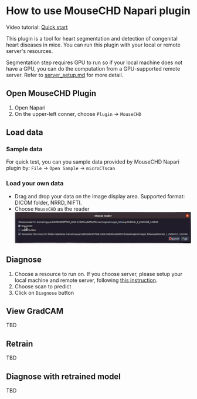 # How to use MouseCHD Napari plugin

Video tutorial: [Quick start](https://drive.google.com/drive/u/2/folders/1zMkWgJ65AWfg4uVmaDA62EWGhPR1j7Ss)

This plugin is a tool for heart segmentation and detection of congenital heart diseases in mice. You can run this plugin with your local or remote server's resources.

Segmentation step requires GPU to run so if your local machine does not have a GPU, you can do the computation from a GPU-supported remote server. Refer to [server_setup.md](server_setup.md) for more detail.

## Open MouseCHD Plugin
1. Open Napari
2. On the upper-left conner, choose `Plugin` &rarr; `MouseCHD`

## Load data
### Sample data
For quick test, you can you sample data provided by MouseCHD Napari plugin by: `File` &rarr; `Open Sample` &rarr; `microCTscan`

### Load your own data
* Drag and drop your data on the image display area. Supported format: DICOM folder, NRRD, NIFTI.
* Choose `MouseCHD` as the reader
![](../assets/choose_reader.png)


## Diagnose
1. Choose a resource to run on. If you choose server, please setup your local machine and remote server, following [this instruction](server_setup.md).
2. Choose scan to predict
3. Click on `Diagnose` button

## View GradCAM
TBD

## Retrain
TBD

## Diagnose with retrained model
TBD
